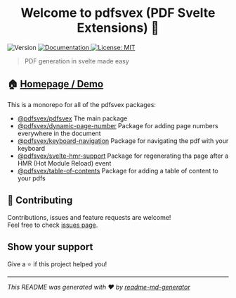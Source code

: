 <h1 align="center">Welcome to pdfsvex (PDF Svelte Extensions) 👋</h1>
<p>
  <img alt="Version" src="https://img.shields.io/npm/v/@pdfsvex/pdfsvex" />
  <a href="pdfsvex.serret.dev" target="_blank">
    <img alt="Documentation" src="https://img.shields.io/badge/documentation-yes-brightgreen.svg" />
  </a>
  <a href="#" target="_blank">
    <img alt="License: MIT" src="https://img.shields.io/badge/License-MIT-yellow.svg" />
  </a>
</p>

> PDF generation in svelte made easy

## 🏠 [Homepage / Demo](https://pdfsvex.serret.dev)

This is a monorepo for all of the pdfsvex packages:

-   [@pdfsvex/pdfsvex](packages/pdfsvex/README.md) The main package
-   [@pdfsvex/dynamic-page-number](packages/dynamic-page-number/README.md) Package for adding page numbers everywhere in the document
-   [@pdfsvex/keyboard-navigation](packages/keyboard-navigation/README.md) Package for navigating the pdf with your keyboard
-   [@pdfsvex/svelte-hmr-support](packages/svelte-hmr-support/README.md) Package for regenerating tha page after a HMR (Hot Module Reload) event
-   [@pdfsvex/table-of-contents](packages/table-of-contents/README.md) Package for adding a table of content to your pdfs

## 🤝 Contributing

Contributions, issues and feature requests are welcome!<br />Feel free to check [issues page](https://github.com/manuel3108/pdfsvex/issues).

## Show your support

Give a ⭐️ if this project helped you!

---

_This README was generated with ❤️ by [readme-md-generator](https://github.com/kefranabg/readme-md-generator)_
